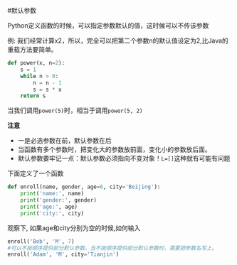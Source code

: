 #默认参数

Python定义函数的时候，可以指定参数默认的值，这时候可以不传该参数

例: 我们经常计算x2，所以，完全可以把第二个参数n的默认值设定为2,比Java的重载方法要简单。
```py
def power(x, n=2):
    s = 1
    while n > 0:
        n = n - 1
        s = s * x
    return s
```

当我们调用`power(5)`时，相当于调用`power(5, 2)`

**注意**
    
* 一是必选参数在前，默认参数在后
* 当函数有多个参数时，把变化大的参数放前面，变化小的参数放后面。
* 默认参数要牢记一点：默认参数必须指向不变对象！`L=[]`这种就有可能有问题

下面定义了一个函数 
```py
def enroll(name, gender, age=6, city='Beijing'):
    print('name:', name)
    print('gender:', gender)
    print('age:', age)
    print('city:', city)
```
观察下, 如果age和city分别为空的时候,如何输入
```py
enroll('Bob', 'M', 7)
#可以不按顺序提供部分默认参数。当不按顺序提供部分默认参数时，需要把参数名写上。
enroll('Adam', 'M', city='Tianjin')
```